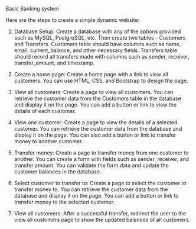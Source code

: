 Basic Banking system 

Here are the steps to create a simple dynamic website:

1. Database Setup:
   Create a database with any of the options provided such as MySQL, PostgreSQL, etc. Then create two tables - Customers and Transfers. Customers table should have columns such as name, email, current_balance, and other necessary fields. Transfers table should record all transfers made with columns such as sender, receiver, transfer_amount, and timestamp.

2. Create a home page:
   Create a home page with a link to view all customers. You can use HTML, CSS, and Bootstrap to design the page.

3. View all customers:
   Create a page to view all customers. You can retrieve the customer data from the Customers table in the database and display it on the page. You can add a button or link to view the details of each customer.

4. View one customer:
   Create a page to view the details of a selected customer. You can retrieve the customer data from the database and display it on the page. You can also add a button or link to transfer money to another customer.

5. Transfer money:
   Create a page to transfer money from one customer to another. You can create a form with fields such as sender, receiver, and transfer amount. You can validate the form data and update the customer balances in the database.

6. Select customer to transfer to:
   Create a page to select the customer to transfer money to. You can retrieve the customer data from the database and display it on the page. You can add a button or link to transfer money to the selected customer.

7. View all customers:
   After a successful transfer, redirect the user to the view all customers page to show the updated balances of all customers.


